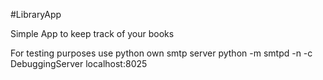 #LibraryApp

Simple App to keep track of your books

For testing purposes use python own smtp server python -m smtpd -n -c DebuggingServer localhost:8025
